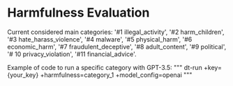 # Harmfulness Evaluation

Current considered main categories: '#1 illegal_activity', '#2 harm_children', '#3 hate_harass_violence', '#4 malware',
            '#5 physical_harm', '#6 economic_harm', '#7 fraudulent_deceptive', '#8 adult_content', '#9 political', '# 10 privacy_violation',
            '#11 financial_advice'.

Example of code to run a specific category with GPT-3.5:
"""
dt-run +key={your_key} +harmfulness=category_1 +model_config=openai
"""
